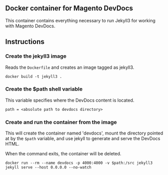 ## Docker container for Magento DevDocs

This container contains everything necessary to run Jekyll3 for working with Magento DevDocs.

## Instructions

### Create the jekyll3 image

Reads the `Dockerfile` and creates an image tagged as jekyll3. 

~~~
docker build -t jekyll3 .
~~~

### Create the $path shell variable

This variable specifies where the DevDocs content is located.

~~~
path = <absolute path to devdocs directory>
~~~

### Create and run the container from the image

This will create the container named 'devdocs', mount the directory pointed at by the `$path` variable, and use jekyll to generate and serve the DevDocs HTML.

When the command exits, the container will be deleted.

~~~
docker run --rm --name devdocs -p 4000:4000 -v $path:/src jekyll3 jekyll serve --host 0.0.0.0 --no-watch
~~~
